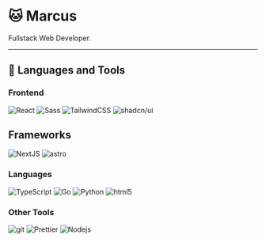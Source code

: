 # 🐱 Marcus
Fullstack Web Developer.

---
## 🧰 Languages and Tools

### Frontend
<p>
  <img alt="React" src="https://img.shields.io/badge/-React-45b8d8?style=for-the-badge&logo=react&logoColor=white" />
  <img alt="Sass" src="https://img.shields.io/badge/-Sass-CC6699?style=for-the-badge&logo=sass&logoColor=white" />
  <img alt="TailwindCSS" src="https://img.shields.io/badge/-Tailwind CSS-10A5E9?style=for-the-badge&logo=tailwindcss&logoColor=white" />
  <img alt="shadcn/ui" src="https://img.shields.io/badge/-shadcn/ui-000000?style=for-the-badge&logo=shadcnui&logoColor=white" />
</p>

## Frameworks
<p>
  <img alt="NextJS" src="https://img.shields.io/badge/-NextJS-000000?style=for-the-badge&logo=next.js&logoColor=white" />
  <img alt="astro" src="https://img.shields.io/badge/-Astro-FF5E00?style=for-the-badge&logo=astro&logoColor=white" />
</p>

### Languages
<p>
  <img alt="TypeScript" src="https://img.shields.io/badge/-TypeScript-007ACC?style=for-the-badge&logo=typescript&logoColor=white" />
  <img alt="Go" src="https://img.shields.io/badge/-Go-04ACD7?style=for-the-badge&logo=go&logoColor=white" />
  <img alt="Python" src="https://img.shields.io/badge/-Python-366E9F?style=for-the-badge&logo=python&logoColor=white" />
  <img alt="html5" src="https://img.shields.io/badge/-HTML5-E34F26?style=for-the-badge&logo=html5&logoColor=white" />
</p>

### Other Tools
<p>
  <img alt="git" src="https://img.shields.io/badge/-Git-F05032?style=for-the-badge&logo=git&logoColor=white" />
  <img alt="Prettier" src="https://img.shields.io/badge/-Prettier-F7B93E?style=for-the-badge&logo=prettier&logoColor=white" />
  <img alt="Nodejs" src="https://img.shields.io/badge/-Nodejs-43853d?style=for-the-badge&logo=Node.js&logoColor=white" />
</p>
